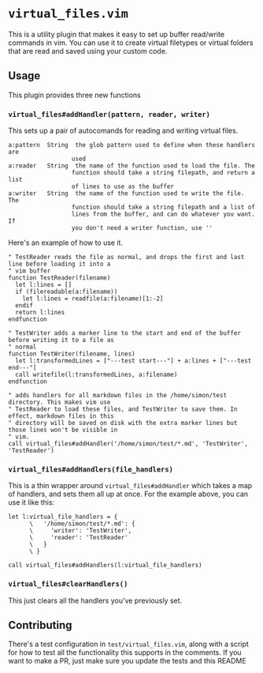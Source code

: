 # `virtual_files.vim`

This is a utility plugin that makes it easy to set up buffer read/write commands in vim. You can use
it to create virtual filetypes or virtual folders that are read and saved using your custom code.

## Usage
This plugin provides three new functions

### `virtual_files#addHandler(pattern, reader, writer)`

This sets up a pair of autocomands for reading and writing virtual files.

    a:pattern  String  the glob pattern used to define when these handlers are
                      used
    a:reader   String  the name of the function used to load the file. The
                      function should take a string filepath, and return a list
                      of lines to use as the buffer
    a:writer   String  the name of the function used to write the file. The
                      function should take a string filepath and a list of
                      lines from the buffer, and can do whatever you want. If
                      you don't need a writer function, use ''

Here's an example of how to use it.

```{.vimscript}
" TestReader reads the file as normal, and drops the first and last line before loading it into a
" vim buffer
function TestReader(filename)
  let l:lines = []
  if (filereadable(a:filename))
    let l:lines = readfile(a:filename)[1:-2]
  endif
  return l:lines
endfunction

" TestWriter adds a marker line to the start and end of the buffer before writing it to a file as
" normal
function TestWriter(filename, lines)
  let l:transformedLines = ["---test start---"] + a:lines + ["---test end---"]
  call writefile(l:transformedLines, a:filename)
endfunction

" adds handlers for all markdown files in the /home/simon/test directory. This makes vim use
" TestReader to load these files, and TestWriter to save them. In effect, markdown files in this
" directory will be saved on disk with the extra marker lines but those lines won't be visible in
" vim.
call virtual_files#addHandler('/home/simon/test/*.md', 'TestWriter', 'TestReader')
```

### `virtual_files#addHandlers(file_handlers)`

This is a thin wrapper around `virtual_files#addHandler` which takes a map of handlers, and sets them all
up at once. For the example above, you can use it like this:

```{.vimscript}
let l:virtual_file_handlers = {
      \   '/home/simon/test/*.md': {
      \     'writer': 'TestWriter',
      \     'reader': 'TestReader'
      \   }
      \ }

call virtual_files#addHandlers(l:virtual_file_handlers)
```

### `virtual_files#clearHandlers()`

This just clears all the handlers you've previously set.


## Contributing

There's a test configuration in `test/virtual_files.vim`, along with a script for how to test all
the functionality this supports in the comments. If you want to make a PR, just make sure you update
the tests and this README
